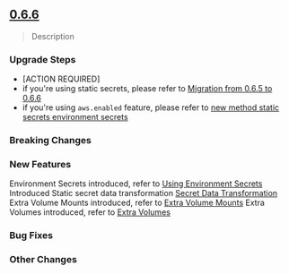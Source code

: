 ## [0.6.6](https://github.com/yiluhub/common-chart/compare/yilu-common-0.6.5...yilu-common-0.6.6) 

> Description

### Upgrade Steps
* [ACTION REQUIRED]
* if you're using static secrets, please refer to [Migration from 0.6.5 to 0.6.6](README.md#migration-from-065-to-066)
* if you're using `aws.enabled` feature, please refer to [new method static secrets environment secrets](README.md#new-method-static-secrets--environment-secrets)

### Breaking Changes


### New Features
Environment Secrets introduced, refer to [Using Environment Secrets](README.md#using-environment-secrets)
Introduced Static secret data transformation [Secret Data Transformation](https://developer.hashicorp.com/vault/docs/platform/k8s/vso/secret-transformation)
Extra Volume Mounts introduced, refer to [Extra Volume Mounts](README.md#extra-volume-mounts)
Extra Volumes  introduced, refer to [Extra Volumes](README.md#extra-volumes)
### Bug Fixes

### Other Changes


